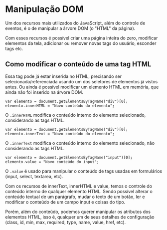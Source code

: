 # Manipulação DOM

Um dos recursos mais utilizados do JavaScript, além do controle de eventos, é o de manipular a árvore DOM (o "HTML" da página).

Com esses recursos é possível criar uma página inteira do zero, modificar elementos da tela, adicionar ou remover novas tags do usuário, esconder tags etc.

## Como modificar o conteúdo de uma tag HTML

Essa tag pode já estar inserida no HTML, precisando ser selecionada/referenciada usando um dos seletores de elementos já vistos antes. Ou ainda é possível modificar um elemento HTML em memória, que ainda não foi inserido na árvore DOM.

```
var elemento = document.getElementsByTagName("div")[0];
elemento.innerHTML = "Novo conteúdo do elemento";
```

O `.innerHTML` modifica o conteúdo interno do elemento selecionado, considerando as tags HTML.

```
var elemento = document.getElementsByTagName("div")[0];
elemento.innerText = "Novo conteúdo do elemento";
```

O `.innerText` modifica o conteúdo interno do elemento selecionado, não considerando as tags HTML.

```
var elemento = document.getElementsByTagName("input")[0];
elemento.value = "Novo conteúdo do input";
```

O `.value` é usado para manipular o conteúdo de tags usadas em formulários (input, select, textarea, etc).

Com os recursos de innerText, innerHTML e value, temos o controle do conteúdo interno de qualquer elemento HTML. Sendo possível alterar o conteúdo textual de um parágrafo, mudar o texto de um botão, ler e modificar o conteúdo de um campo input e coisas do tipo.

Porém, além do conteúdo, podemos querer manipular os atributos dos elementos HTML, isso é, qualquer um de seus detalhes de configuração (class, id, min, max, required, type, name, value, href, etc).


